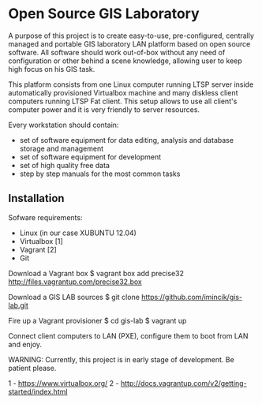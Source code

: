 Open Source GIS Laboratory
==========================
A purpose of this project is to create easy-to-use, pre-configured, centrally managed and portable GIS laboratory LAN platform based on open source software. All software should work out-of-box without any need of configuration or other behind a scene knowledge, allowing user to keep high focus on his GIS task.

This platform consists from one Linux computer running LTSP server inside automatically provisioned Virtualbox machine and many diskless client computers running LTSP Fat client. This setup allows to use all client's computer power and it is very friendly to server resources.

Every workstation should contain:
 * set of software equipment for data editing, analysis and database storage and management
 * set of software equipment for development
 * set of high quality free data
 * step by step manuals for the most common tasks


Installation
------------
Sofware requirements:
 * Linux (in our case XUBUNTU 12.04)
 * Virtualbox [1]
 * Vagrant [2]
 * Git

Download a Vagrant box
$ vagrant box add precise32 http://files.vagrantup.com/precise32.box

Download a GIS LAB sources
$ git clone https://github.com/imincik/gis-lab.git

Fire up a Vagrant provisioner
$ cd gis-lab
$ vagrant up

Connect client computers to LAN (PXE), configure them to boot from LAN and enjoy.


WARNING: Currently, this project is in early stage of development. Be patient please.

1 - https://www.virtualbox.org/
2 - http://docs.vagrantup.com/v2/getting-started/index.html
